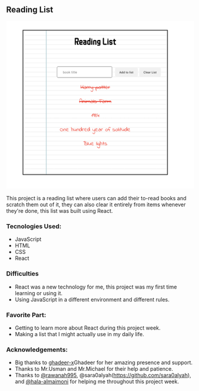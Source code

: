 
## Reading List

![Reading List](list.jpg)

This project is a reading list where users can add their to-read books and scratch them out of it, they can also clear it entirely from items whenever they're done, this list was built using React. 

### Tecnologies Used:
- JavaScript
- HTML 
- CSS
- React

### Difficulties
- React was a new technology for me, this project was my first time learning or using it. 
- Using JavaScript in a different environment and different rules.


### Favorite Part:
- Getting to learn more about React during this project week.
- Making a list that I might actually use in my daily life.


### Acknowledgements: 

- Big thanks to [ghadeer-x](https://github.com/ghadeer-x)Ghadeer for her amazing presence and support. 
- Thanks to Mr.Usman and Mr.Michael for their help and patience.
- Thanks to [@rawanah995](https://github.com/rawanah995), @sara0alyah(https://github.com/sara0alyah), and [@hala-almaimoni](https://github.com/rawanah995) for helping me throughout this project week.
